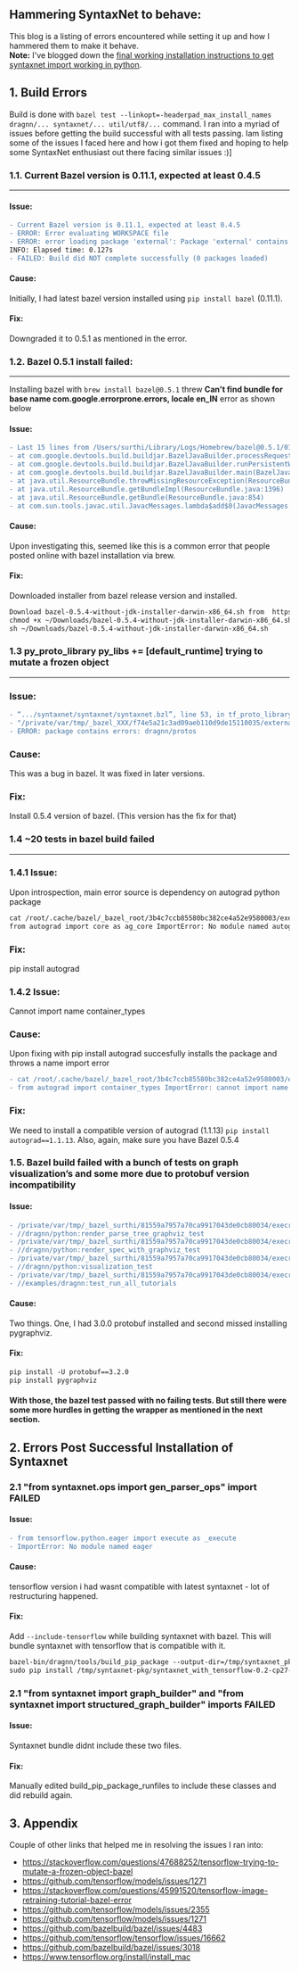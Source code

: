 
## Hammering SyntaxNet to behave:
This blog is a listing of errors encountered while setting it up and how I hammered them to make it behave.
<br/>
**Note:** I've blogged down the [final working installation instructions to get syntaxnet import working in python](https://github.com/spoddutur/syntaxnet/edit/master/syntaxnet_setup_for_osx.md).
	
## 1. Build Errors
Build is done with `bazel test --linkopt=-headerpad_max_install_names dragnn/... syntaxnet/... util/utf8/...` command.
I ran into a myriad of issues before getting the build successful with all tests passing.
Iam listing some of the issues I faced here and how i got them fixed and hoping to help some SyntaxNet enthusiast out there facing similar issues :)]

### 1.1. Current Bazel version is 0.11.1, expected at least 0.4.5
<hr/>

#### Issue:
```diff
- Current Bazel version is 0.11.1, expected at least 0.4.5
- ERROR: Error evaluating WORKSPACE file
- ERROR: error loading package 'external': Package 'external' contains errors
INFO: Elapsed time: 0.127s
- FAILED: Build did NOT complete successfully (0 packages loaded)
```
#### Cause: 
Initially, I had latest bazel version installed using `pip install bazel` (0.11.1).
#### Fix: 
Downgraded it to 0.5.1 as mentioned in the error.

### 1.2. Bazel 0.5.1 install failed: 
<hr/>

Installing bazel with `brew install bazel@0.5.1` threw **Can't find bundle for base name com.google.errorprone.errors, locale en_IN** error as shown below
#### Issue:
```diff
- Last 15 lines from /Users/surthi/Library/Logs/Homebrew/bazel@0.5.1/01.compile.sh:
- at com.google.devtools.build.buildjar.BazelJavaBuilder.processRequest(BazelJavaBuilder.java:89)
- at com.google.devtools.build.buildjar.BazelJavaBuilder.runPersistentWorker(BazelJavaBuilder.java:66)
- at com.google.devtools.build.buildjar.BazelJavaBuilder.main(BazelJavaBuilder.java:44) Caused by: - - - java.util.MissingResourceException: Can't find bundle for base name com.google.errorprone.errors, locale en_IN
- at java.util.ResourceBundle.throwMissingResourceException(ResourceBundle.java:1573)
- at java.util.ResourceBundle.getBundleImpl(ResourceBundle.java:1396)
- at java.util.ResourceBundle.getBundle(ResourceBundle.java:854)
- at com.sun.tools.javac.util.JavacMessages.lambda$add$0(JavacMessages.java:106)
```
#### Cause: 
Upon investigating this, seemed like this is a common error that people posted online with bazel installation via brew.
#### Fix: 
Downloaded installer from bazel release version and installed.
```markdown
Download bazel-0.5.4-without-jdk-installer-darwin-x86_64.sh from  https://github.com/bazelbuild/bazel/releases 
chmod +x ~/Downloads/bazel-0.5.4-without-jdk-installer-darwin-x86_64.sh
sh ~/Downloads/bazel-0.5.4-without-jdk-installer-darwin-x86_64.sh
```

### 1.3 py_proto_library py_libs += [default_runtime] trying to mutate a frozen object
<hr/>

### Issue:
```diff
- “.../syntaxnet/syntaxnet/syntaxnet.bzl”, line 53, in tf_proto_library_py py_proto_library(name = name, srcs = srcs, srcs_versi...", <5 more arguments>) File 
- "/private/var/tmp/_bazel_XXX/f74e5a21c3ad09aeb110d9de15110035/external/protobuf_archive/protobuf.bzl", line 374, in py_proto_library py_libs += [default_runtime] trying to mutate a frozen object 
- ERROR: package contains errors: dragnn/protos
```
### Cause: 
This was a bug in bazel. It was fixed in later versions.
### Fix: 
Install 0.5.4 version of bazel. (This version has the fix for that)

### 1.4 ~20 tests in bazel build failed
<hr/>

### 1.4.1 Issue: 
Upon introspection, main error source is dependency on autograd python package
```markdown
cat /root/.cache/bazel/_bazel_root/3b4c7ccb85580bc382ce4a52e9580003/execroot/__main__/bazel-out/local-opt/testlogs/syntaxnet/util/resources_test/test.log
from autograd import core as ag_core ImportError: No module named autograd
```
### Fix: 
pip install autograd

### 1.4.2 Issue: 
Cannot import name container_types
### Cause: 
Upon fixing with pip install autograd succesfully installs the package and throws a name import error
```diff
- cat /root/.cache/bazel/_bazel_root/3b4c7ccb85580bc382ce4a52e9580003/execroot/__main__/bazel-out/local-opt/testlogs/syntaxnet/util/resources_test/test.log
- from autograd import container_types ImportError: cannot import name container_types
```
### Fix: 
We need to install a compatible version of autograd (1.1.13)
`pip install autograd==1.1.13`. Also, again, make sure you have Bazel 0.5.4

### 1.5. Bazel build failed with a bunch of tests on graph visualization’s and some more due to protobuf version incompatibility

#### Issue:
```diff
- /private/var/tmp/_bazel_surthi/81559a7957a70ca9917043de0cb80034/execroot/__main__/bazel-out/local-opt/testlogs/dragnn/python/graph_builder_test/test.log
- //dragnn/python:render_parse_tree_graphviz_test                          FAILED in 7.2s
- /private/var/tmp/_bazel_surthi/81559a7957a70ca9917043de0cb80034/execroot/__main__/bazel-out/local-opt/testlogs/dragnn/python/render_parse_tree_graphviz_test/test.log
- //dragnn/python:render_spec_with_graphviz_test                           FAILED in 7.3s
- /private/var/tmp/_bazel_surthi/81559a7957a70ca9917043de0cb80034/execroot/__main__/bazel-out/local-opt/testlogs/dragnn/python/render_spec_with_graphviz_test/test.log
- //dragnn/python:visualization_test                                       FAILED in 2.1s
- /private/var/tmp/_bazel_surthi/81559a7957a70ca9917043de0cb80034/execroot/__main__/bazel-out/local-opt/testlogs/dragnn/python/visualization_test/test.log
- //examples/dragnn:test_run_all_tutorials                                 FAILED in 7.9s
```
#### Cause: 
Two things. One, I had 3.0.0 protobuf installed and second missed installing pygraphviz.
#### Fix:
```markdown
pip install -U protobuf==3.2.0
pip install pygraphviz
```
#### With those, the bazel test passed with no failing tests. But still there were some more hurdles in getting the wrapper as mentioned in the next section.

## 2. Errors Post Successful Installation of Syntaxnet

### 2.1 "from syntaxnet.ops import gen_parser_ops" import FAILED
#### Issue:
```diff
- from tensorflow.python.eager import execute as _execute
- ImportError: No module named eager
```
#### Cause: 
tensorflow version i had wasnt compatible with latest syntaxnet - lot of restructuring happened.

#### Fix:
Add `--include-tensorflow` while building syntaxnet with bazel. This will bundle syntaxnet with tensorflow that is compatible with it.
```markdown
bazel-bin/dragnn/tools/build_pip_package --output-dir=/tmp/syntaxnet_pkg **-—include-tensorflow**
sudo pip install /tmp/syntaxnet-pkg/syntaxnet_with_tensorflow-0.2-cp27-cp27m-macosx_10_6_intel.whl
```
### 2.1 "from syntaxnet import graph_builder" and "from syntaxnet import structured_graph_builder" imports FAILED
#### Issue:
Syntaxnet bundle didnt include these two files.
#### Fix:
Manually edited build_pip_package_runfiles to include these classes and did rebuild again.

## 3. Appendix
Couple of other links that helped me in resolving the issues I ran into:
- https://stackoverflow.com/questions/47688252/tensorflow-trying-to-mutate-a-frozen-object-bazel
- https://github.com/tensorflow/models/issues/1271
- https://stackoverflow.com/questions/45991520/tensorflow-image-retraining-tutorial-bazel-error
- https://github.com/tensorflow/models/issues/2355
- https://github.com/tensorflow/models/issues/1271
- https://github.com/bazelbuild/bazel/issues/4483
- https://github.com/tensorflow/tensorflow/issues/16662
- https://github.com/bazelbuild/bazel/issues/3018
- https://www.tensorflow.org/install/install_mac
